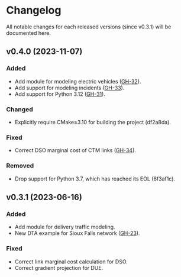 # Changelog

All notable changes for each released versions (since v0.3.1) will be documented
here.

## v0.4.0 (2023-11-07)

### Added

- Add module for modeling electric vehicles ([GH-32]).
- Add support for modeling incidents ([GH-33]).
- Add support for Python 3.12 ([GH-31]).

[GH-31]: https://github.com/maccmu/macposts/pull/31
[GH-32]: https://github.com/maccmu/macposts/pull/32
[GH-33]: https://github.com/maccmu/macposts/pull/33

### Changed

- Explicitly require CMake≥3.10 for building the project (df2a8da).

### Fixed

- Correct DSO marginal cost of CTM links ([GH-34]).

[GH-34]: https://github.com/maccmu/macposts/pull/34

### Removed

- Drop support for Python 3.7, which has reached its EOL (6f3af1c).

## v0.3.1 (2023-06-16)

### Added

- Add module for delivery traffic modeling.
- New DTA example for Sioux Falls network ([GH-23]).

[GH-23]: https://github.com/maccmu/macposts/pull/23

### Fixed

- Correct link marginal cost calculation for DSO.
- Correct gradient projection for DUE.
